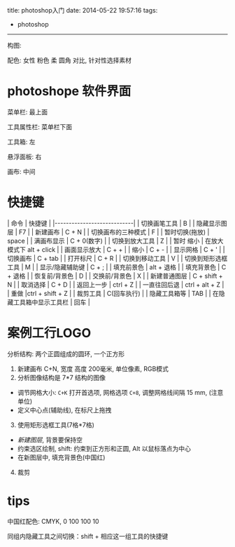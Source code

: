 title: photoshop入门
date: 2014-05-22 19:57:16
tags:
- photoshop
---

构图:

配色: 女性 粉色 柔 圆角 对比, 针对性选择素材

# photoshope 软件界面 #

菜单栏: 最上面

工具属性栏: 菜单栏下面

工具箱: 左

悬浮面板: 右

画布: 中间

# 快捷键 #

|     命令    |    快捷键     |
|----------------------------|
| 切换画笔工具     |    B        |
| 隐藏显示图层 |   F7         |
| 新建画布     | C + N          |
| 切换画布的三种模式 | F      |
| 暂时切换(拖放) | space      |
| 满画布显示 | C + 0(数字)    |
| 切换到放大工具     | Z |
| 暂时 缩小     | 在放大模式下 alt + click |
| 画面显示放大  | C + + |
| 缩小         | C + - |
| 显示网格         | C + ' |
| 切换画布    | C + tab |
| 打开标尺    | C + R   |
| 切换到移动工具    | V  |
| 切换到矩形选框工具 |  M   |
| 显示/隐藏辅助键  | C + ; |
| 填充前景色   |   alt + 退格 |
| 填充背景色   |   C + 退格 |
| 恢复前/背景色 |  D  |
| 交换前/背景色 |  X  |
| 新建普通图层  | C + shift + N |
| 取消选择     | C + D |
|  返回上一步 | ctrl + Z |
| 一直往回后退 | ctrl + alt + Z |
| 重做        |ctrl + shift + Z |
| 裁剪工具     | C(回车执行) |
| 隐藏工具箱等  | TAB |
| 在隐藏工具箱中显示工具栏 | 回车 |

# 案例工行LOGO #

分析结构: 两个正圆组成的圆环, 一个正方形

1. 新建画布 C+N, 宽度 高度 200毫米, 单位像素, RGB模式
2. 分析图像结构是 7*7 结构的图像
  * 调节网格大小:
      `C+K` 打开首选项, 网格选项 `C+8`, 调整网格线间隔 15 mm, (注意单位)
  * 定义中心点(辅助线), 在标尺上拖拽
3. 使用矩形选框工具(7格*7格)
  * *新建图层*, 背景要保持空
  * 约束选区绘制, shift: 约束到正方形和正圆, Alt 以鼠标落点为中心
  * 在新图层中, 填充背景色(中国红)
4. 裁剪

# tips #

中国红配色: CMYK, 0 100 100 10

同组内隐藏工具之间切换：shift + 相应这一组工具的快捷键
